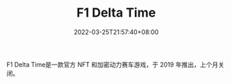 ﻿---
weight: 
title: "F1 Delta Time"
description: "F1 Delta Time是一款官方 NFT 和加密动力赛车游戏，于 2019 年推出，上个月关闭。"
date: 2022-03-25T21:57:40+08:00
lastmod: 2022-03-25T16:45:40+08:00
draft: false
authors: ["Metabd"]
featuredImage: "123.png"
link: "https://www.f1deltatime.com/"
tags: ["F1 Delta Time","NFT游戏"]
categories: ["navigation"]
navigation: ["NFT游戏"]
lightgallery: true
toc: true
pinned: false
recommend: false
recommend1: false
---
F1 Delta Time是一款官方 NFT 和加密动力赛车游戏，于 2019 年推出，上个月关闭。
